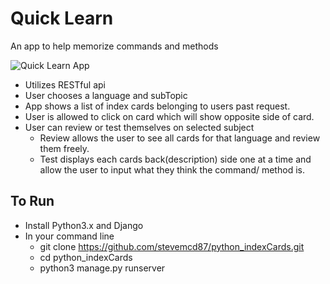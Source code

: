 # Quick Learn
An app to help memorize commands and methods

![Quick Learn App](static/gif/QuickLearn.gif)


- Utilizes RESTful api
- User chooses a language and subTopic
- App shows a list of index cards belonging to users past request.
- User is allowed to click on card which will show opposite side of card.
- User can review or test themselves on selected subject
  - Review allows the user to see all cards for that language and review them freely.
  - Test displays each cards back(description) side one at a time and allow
    the user to input what they think the command/ method is. 

 ## To Run
 
 - Install Python3.x and Django
 - In your command line 
   - git clone https://github.com/stevemcd87/python_indexCards.git
   - cd python_indexCards
   - python3 manage.py runserver

